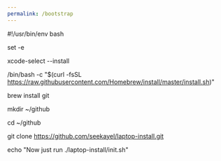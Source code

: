 ```yaml
---
permalink: /bootstrap
---
```

#!/usr/bin/env bash

set -e

xcode-select --install

/bin/bash -c "$(curl -fsSL https://raw.githubusercontent.com/Homebrew/install/master/install.sh)"

brew install git

mkdir ~/github

cd ~/github

git clone https://github.com/seekayel/laptop-install.git

echo "Now just run ./laptop-install/init.sh"
